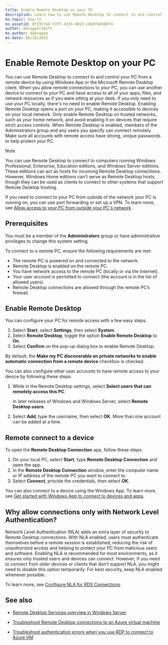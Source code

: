 ```yaml
---
title: Enable Remote Desktop on your PC
description: Learn how to use Remote Desktop to connect to and control your PC from a remote device.
ms.topic: how-to
ms.assetid: 0f1557ed-53f7-4333-b023-c8e0f4b58bf4
author: dknappettmsft
ms.author: daknappe
ms.date: 06/18/2025
---
```


# Enable Remote Desktop on your PC

You can use Remote Desktop to connect to and control your PC from a remote device by using Windows App or the Microsoft Remote Desktop client. When you allow remote connections to your PC, you can use another device to connect to your PC and have access to all of your apps, files, and network resources as if you were sitting at your desk. If you only need to use your PC locally, there's no need to enable Remote Desktop. Enabling Remote Desktop opens a port on your PC, making it accessible to devices on your local network. Only enable Remote Desktop on trusted networks, such as your home network, and avoid enabling it on devices that require strict access controls. When Remote Desktop is enabled, members of the Administrators group and any users you specify can connect remotely. Make sure all accounts with remote access have strong, unique passwords to help protect your PC.

> [!NOTE]
> You can use Remote Desktop to connect to computers running Windows Professional, Enterprise, Education editions, and Windows Server editions. These editions can act as hosts for incoming Remote Desktop connections. However, Windows Home editions can't serve as Remote Desktop hosts, though they can be used as clients to connect to other systems that support Remote Desktop hosting.

If you need to connect to your PC from outside of the network your PC is running on, you can use port forwarding or set up a VPN. To learn more, see [Allow access to your PC from outside your PC's network](remote-desktop-allow-outside-access.md).

## Prerequisites

You must be a member of the **Administrators** group or have administrative privileges to change this system setting.

To connect to a remote PC, ensure the following requirements are met:

- The remote PC is powered on and connected to the network.
- Remote Desktop is enabled on the remote PC.
- You have network access to the remote PC (locally or via the Internet).
- Your user account is permitted to connect (the account is in the list of allowed users).
- Remote Desktop connections are allowed through the remote PC’s firewall.

## Enable Remote Desktop

You can configure your PC for remote access with a few easy steps.

1. Select **Start**, select **Settings**, then select **System**.
1. Select **Remote Desktop**, toggle the option **Enable Remote Desktop** to **On**.
1. Select **Confirm** on the pop-up dialog box to enable Remote Desktop.

By default, the **Make my PC discoverable on private networks to enable automatic connection from a remote device** checkbox is checked.

You can also configure other user accounts to have remote access to your device by following these steps:

1. While in the Remote Desktop settings, select **Select users that can remotely access this PC**.

   In later releases of Windows and Windows Server, select **Remote Desktop users**.

1. Select **Add**, type the username, then select **OK**. More than one account can be added at a time.

## Remote connect to a device

To open the **Remote Desktop Connection** app, follow these steps:

1. On your local PC, select **Start**, type **Remote Desktop Connection** and open the app.
1. In the **Remote Desktop Connection** window, enter the computer name or IP address of the remote PC you want to connect to.
1. Select **Connect**, provide the credentials, then select **OK**.

You can also connect to a device using the Windows App. To learn more, see [Get started with Windows App to connect to devices and apps](/windows-app/get-started-connect-devices-desktops-apps).

## Why allow connections only with Network Level Authentication?

Network Level Authentication (NLA) adds an extra layer of security to Remote Desktop connections. With NLA enabled, users must authenticate themselves before a remote session is established, reducing the risk of unauthorized access and helping to protect your PC from malicious users and software. Enabling NLA is recommended for most environments, as it ensures only trusted users and devices can connect. However, if you need to connect from older devices or clients that don't support NLA, you might need to disable this option temporarily. For best security, keep NLA enabled whenever possible.

To learn more, see [Configure NLA for RDS Connections](/previous-versions/windows/it-pro/windows-server-2008-R2-and-2008/cc732713(v=ws.11)).

## See also

- [Remote Desktop Services overview in Windows Server](/windows-server/remote/remote-desktop-services/remote-desktop-services-overview)

- [Troubleshoot Remote Desktop connections to an Azure virtual machine](/troubleshoot/azure/virtual-machines/windows/troubleshoot-rdp-connection)

- [Troubleshoot authentication errors when you use RDP to connect to Azure VM](/troubleshoot/azure/virtual-machines/windows/cannot-connect-rdp-azure-vm)

